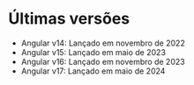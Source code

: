 # Últimas versões

- Angular v14: Lançado em novembro de 2022
- Angular v15: Lançado em maio de 2023
- Angular v16: Lançado em novembro de 2023
- Angular v17: Lançado em maio de 2024
